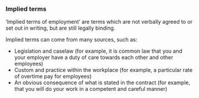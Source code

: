 ###  Implied terms

‘Implied terms of employment’ are terms which are not verbally agreed to or
set out in writing, but are still legally binding.

Implied terms can come from many sources, such as:

  * Legislation and caselaw (for example, it is common law that you and your employer have a duty of care towards each other and other employees) 
  * Custom and practice within the workplace (for example, a particular rate of overtime pay for employees) 
  * An obvious consequence of what is stated in the contract (for example, that you will do your work in a competent and careful manner) 
